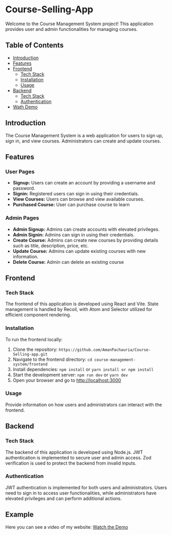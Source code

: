# Course-Selling-App

Welcome to the Course Management System project! This application provides user and admin functionalities for managing courses.

## Table of Contents

- [Introduction](#introduction)
- [Features](#features)
- [Frontend](#frontend)
  - [Tech Stack](#tech-stack)
  - [Installation](#installation)
  - [Usage](#usage)
- [Backend](#backend)
  - [Tech Stack](#tech-stack)
  - [Authentication](#authentication)
- [Wath Demo](#watchdemo)
  
## Introduction

The Course Management System is a web application for users to sign up, sign in, and view courses. Administrators can create and update courses.

## Features

### User Pages

- **Signup:** Users can create an account by providing a username and password.
- **Signin:** Registered users can sign in using their credentials.
- **View Courses:** Users can browse and view available courses.
- **Purchased Course:** User can purchase course to learn

### Admin Pages

- **Admin Signup:** Admins can create accounts with elevated privileges.
- **Admin Signin:** Admins can sign in using their credentials.
- **Create Course:** Admins can create new courses by providing details such as title, description, price, etc.
- **Update Course:** Admins can update existing courses with new information.
- **Delete Course:** Admin can delete an existing course

## Frontend

### Tech Stack

The frontend of this application is developed using React and Vite. State management is handled by Recoil, with Atom and Selector utilized for efficient component rendering.

### Installation

To run the frontend locally:

1. Clone the repository: `https://github.com/AmanPachauria/Course-Selling-app.git`
2. Navigate to the frontend directory: `cd course-management-system/frontend`
3. Install dependencies: `npm install` or `yarn install or npm install`
4. Start the development server: `npm run dev` or `yarn dev`
5. Open your browser and go to [http://localhost:3000](http://localhost:3000)

### Usage

Provide information on how users and administrators can interact with the frontend.

## Backend

### Tech Stack

The backend of this application is developed using Node.js. JWT authentication is implemented to secure user and admin access. Zod verification is used to protect the backend from invalid inputs.

### Authentication

JWT authentication is implemented for both users and administrators. Users need to sign in to access user functionalities, while administrators have elevated privileges and can perform additional actions.

## Example 
Here you can see a video of my website: [Watch the Demo](https://drive.google.com/file/d/1M0iSWlGxZ5rpWNboaDu-9Jg1Ngz4dLnt/view?usp=sharing)

